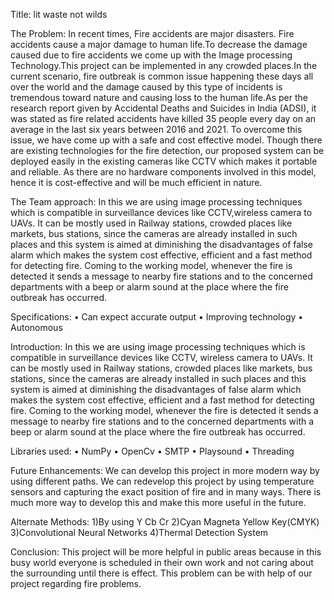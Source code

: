Title: lit waste not wilds

The Problem:
In recent times, Fire accidents are major disasters. Fire accidents cause a major damage to human life.To decrease the damage caused due to fire accidents we come up with the Image processing Technology.This project can be implemented in any crowded places.In the current scenario, fire outbreak is common issue happening these days all over the world and the damage caused by this type of incidents is tremendous toward nature and causing loss to the human life.As per the research report given by Accidental Deaths and Suicides in India (ADSI), it was stated as fire related accidents have killed 35 people every day on an average in the last six years between 2016 and 2021. To overcome this issue, we have come up with a safe and cost effective model. Though there are existing technologies for the fire detection, our proposed system can be deployed easily in the existing cameras like CCTV which makes it portable and reliable. As there are no hardware components involved in this model, hence it is cost-effective and will be much efficient in nature.

The Team approach:
In this we are using image processing techniques which is compatible in surveillance devices like CCTV,wireless camera to UAVs. It can be mostly used in Railway stations, crowded places like markets, bus stations, since the cameras are already installed in such places and this system is aimed at diminishing 
the disadvantages of false alarm which makes the system cost effective, efficient and a fast method for detecting fire. Coming to the working model, whenever the fire is detected it sends a message to nearby fire stations and to the concerned departments with a beep or alarm sound at the place where the fire 
outbreak has occurred.

Specifications:
• Can expect accurate output
• Improving technology
• Autonomous

Introduction:
In this we are using image processing techniques which is compatible in surveillance devices like CCTV, wireless camera to UAVs. It can be mostly used in Railway stations, crowded places like markets, bus stations, since the cameras are already installed in such places and this system is aimed at diminishing the disadvantages of false alarm which makes the system cost effective, efficient and a fast method for detecting fire. Coming to the working model, whenever the fire is detected it sends a 
message to nearby fire stations and to the concerned departments with a beep or alarm sound at the place where the fire outbreak has occurred.

Libraries used:
• NumPy
• OpenCv
• SMTP 
• Playsound
• Threading

Future Enhancements:
We can develop this project in more modern way by using different paths. We can redevelop this project by using temperature sensors and capturing 
the exact position of fire and in many ways. There is much more way to develop this and make this more useful in the future.

Alternate Methods:
1)By using Y Cb Cr
2)Cyan Magneta Yellow Key(CMYK)
3)Convolutional Neural Networks
4)Thermal Detection System


Conclusion:
This project will be more helpful in public areas because in this busy world everyone is scheduled in their own work and not caring about the 
surrounding until there is effect. This problem can be with help of our project regarding fire problems.
